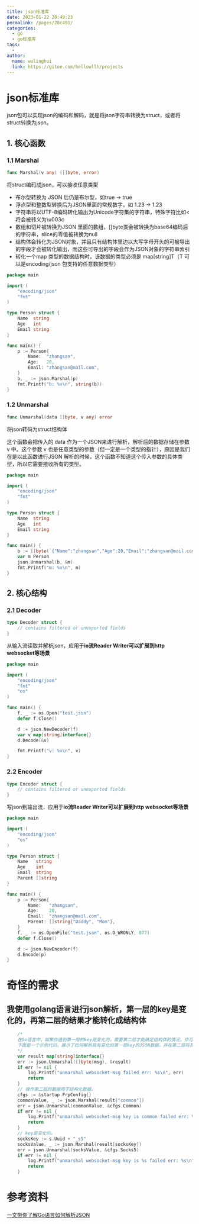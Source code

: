 ```yaml
---
title: json标准库
date: 2023-01-22 20:49:23
permalink: /pages/28c491/
categories:
  - go
  - go标准库
tags:
  - 
author: 
  name: wulinghui
  link: https://gitee.com/hellowllh/projects
---
```

# json标准库

json包可以实现json的编码和解码，就是将json字符串转换为struct，或者将struct转换为json。

## 1. 核心函数

### 1.1 Marshal

~~~go
func Marshal(v any) ([]byte, error)
~~~

将struct编码成json，可以接收任意类型

* 布尔型转换为 JSON 后仍是布尔型，如true -> true
* 浮点型和整数型转换后为JSON里面的常规数字，如 1.23 -> 1.23
* 字符串将以UTF-8编码转化输出为Unicode字符集的字符串，特殊字符比如<将会被转义为\u003c
* 数组和切片被转换为JSON 里面的数组，[]byte类会被转换为base64编码后的字符串，slice的零值被转换为null
* 结构体会转化为JSON对象，并且只有结构体里边以大写字母开头的可被导出的字段才会被转化输出，而这些可导出的字段会作为JSON对象的字符串索引
* 转化一个map 类型的数据结构时，该数据的类型必须是 map[string]T（T 可以是encoding/json 包支持的任意数据类型）

~~~go
package main

import (
	"encoding/json"
	"fmt"
)

type Person struct {
	Name  string
	Age   int
	Email string
}

func main() {
	p := Person{
		Name:  "zhangsan",
		Age:   20,
		Email: "zhangsan@mail.com",
	}
	b, _ := json.Marshal(p)
	fmt.Printf("b: %v\n", string(b))
}

~~~

### 1.2 Unmarshal

~~~go
func Unmarshal(data []byte, v any) error
~~~

将json转码为struct结构体

这个函数会把传入的 data 作为一个JSON来进行解析，解析后的数据存储在参数 v 中。这个参数 v 也是任意类型的参数（但一定是一个类型的指针），原因是我们在是以此函数进行JSON 解析的时候，这个函数不知道这个传入参数的具体类型，所以它需要接收所有的类型。

~~~go
package main

import (
	"encoding/json"
	"fmt"
)

type Person struct {
	Name  string
	Age   int
	Email string
}

func main() {
	b := []byte(`{"Name":"zhangsan","Age":20,"Email":"zhangsan@mail.com"}`)
	var m Person
	json.Unmarshal(b, &m)
	fmt.Printf("m: %v\n", m)
}

~~~

## 2. 核心结构

### 2.1 Decoder

~~~go
type Decoder struct {
    // contains filtered or unexported fields
}

~~~

从输入流读取并解析json，应用于**io流Reader Writer可以扩展到http websocket等场景**

~~~go
package main

import (
	"encoding/json"
	"fmt"
	"os"
)

func main() {
	f, _ := os.Open("test.json")
	defer f.Close()

	d := json.NewDecoder(f)
	var v map[string]interface{}
	d.Decode(&v)

	fmt.Printf("v: %v\n", v)
}

~~~

### 2.2 Encoder

~~~go
type Encoder struct {
    // contains filtered or unexported fields
}

~~~

写json到输出流，应用于**io流Reader Writer可以扩展到http websocket等场景**

~~~go
package main

import (
	"encoding/json"
	"os"
)

type Person struct {
	Name   string
	Age    int
	Email  string
	Parent []string
}

func main() {
	p := Person{
		Name:   "zhangsan",
		Age:    20,
		Email:  "zhangsan@mail.com",
		Parent: []string{"Daddy", "Mom"},
	}
	f, _ := os.OpenFile("test.json", os.O_WRONLY, 077)
	defer f.Close()

	d := json.NewEncoder(f)
	d.Encode(p)
}

~~~
# 奇怪的需求

## 我使用golang语言进行json解析，第一层的key是变化的，再第二层的结果才能转化成结构体
```go
    /*
    在Go语言中，如果你遇到第一层的key是变化的，需要第二层才能确定结构体的情况，你可以使用map[string]interface{}来处理。
    下面是一个示例代码，展示了如何解析具有变化的第一层key的JSON数据，并在第二层将其转换为结构体：
    */
	var result map[string]interface{} 
	err := json.Unmarshal([]byte(msg), &result)
	if err != nil {
		log.Printf("unmarshal websocket-msg failed err: %s\n", err)
		return
	}
    // 操作第二层的数据用于结构化数据。
	cfgs := &startup.FrpConfig{}
	commonValue, _ := json.Marshal(result["common"])
	err = json.Unmarshal(commonValue, &cfgs.Common)
	if err != nil {
		log.Printf("unmarshal websocket-msg key is common failed err: %s\n", err)
		return
	}
	// key是变化的。
	socksKey := s.Uuid + "_s5"
	socksValue, _ := json.Marshal(result[socksKey])
	err = json.Unmarshal(socksValue, &cfgs.Socks5)
	if err != nil {
		log.Printf("unmarshal websocket-msg key is %s failed err: %s\n", socksKey, err)
		return
	}
```


# 参考资料
[一文带你了解Go语言如何解析JSON](https://www.jb51.net/article/272488.htm)